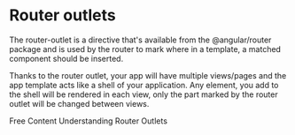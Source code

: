 # Router outlets

The router-outlet is a directive that's available from the @angular/router package and is used by the router to mark where in a template, a matched component should be inserted.

Thanks to the router outlet, your app will have multiple views/pages and the app template acts like a shell of your application. Any element, you add to the shell will be rendered in each view, only the part marked by the router outlet will be changed between views.

<ResourceGroupTitle>Free Content</ResourceGroupTitle>
<BadgeLink colorScheme='blue' badgeText='Official Website' href='https://angular.io/api/router/RouterOutle'>Understanding Router Outlets</BadgeLink>

